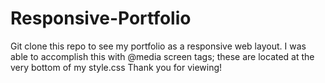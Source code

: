 # Responsive-Portfolio

Git clone this repo to see my portfolio as a responsive web layout.
I was able to accomplish this with @media screen tags; these are located at the very bottom of my style.css 
Thank you for viewing!
